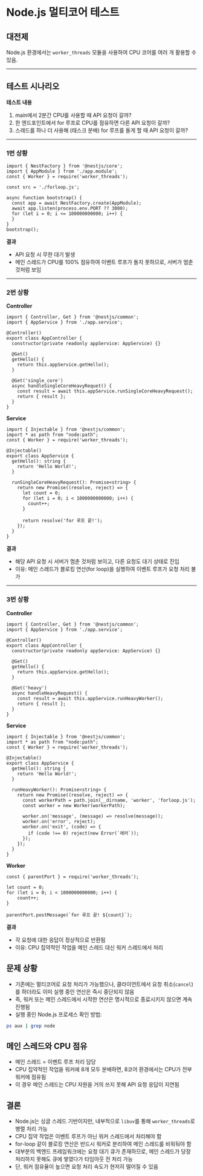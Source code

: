 # Node.js 멀티코어 테스트

## 대전제
Node.js 환경에서는 `worker_threads` 모듈을 사용하여 CPU 코어를 여러 개 활용할 수 있음.

---

## 테스트 시나리오

**테스트 내용**
1. main에서 2분간 CPU를 사용할 때 API 요청이 갈까?
2. 한 엔드포인트에서 for 루프로 CPU를 점유하면 다른 API 요청이 갈까?
3. 스레드를 하나 더 사용해 (태스크 분배) for 루프를 돌게 할 때 API 요청이 갈까?

---

### 1번 상황

```tsx
import { NestFactory } from '@nestjs/core';
import { AppModule } from './app.module';
const { Worker } = require('worker_threads');

const src = './forloop.js';

async function bootstrap() {
  const app = await NestFactory.create(AppModule);
  await app.listen(process.env.PORT ?? 3000);
  for (let i = 0; i <= 100000000000; i++) {
  }
}
bootstrap();
````

**결과**

* API 요청 시
  무한 대기 발생
* 메인 스레드가 CPU를 100% 점유하여 이벤트 루프가 돌지 못하므로, 서버가 멈춘 것처럼 보임

---

### 2번 상황

**Controller**

```tsx
import { Controller, Get } from '@nestjs/common';
import { AppService } from './app.service';

@Controller()
export class AppController {
  constructor(private readonly appService: AppService) {}

  @Get()
  getHello() {
    return this.appService.getHello();
  }

  @Get('single_core')
  async handleSingleCoreHeavyRequet() {
    const result = await this.appService.runSingleCoreHeavyRequest();
    return { result };
  }
}
```

**Service**

```tsx
import { Injectable } from '@nestjs/common';
import * as path from "node:path";
const { Worker } = require('worker_threads');

@Injectable()
export class AppService {
  getHello(): string {
    return 'Hello World!';
  }
  
  runSingleCoreHeavyRequest(): Promise<string> {
    return new Promise((resolve, reject) => {
      let count = 0;
      for (let i = 0; i < 1000000000000; i++) {
        count++;
      }

      return resolve('for 루프 끝!');
    });
  }
}
```

**결과**

* 해당 API 요청 시 서버가 멈춘 것처럼 보이고, 다른 요청도 대기 상태로 진입
* 이유: 메인 스레드가 블로킹 연산(for loop)을 실행하여 이벤트 루프가 요청 처리 불가

---

### 3번 상황

**Controller**

```tsx
import { Controller, Get } from '@nestjs/common';
import { AppService } from './app.service';

@Controller()
export class AppController {
  constructor(private readonly appService: AppService) {}

  @Get()
  getHello() {
    return this.appService.getHello();
  }

  @Get('heavy')
  async handleHeavyRequest() {
    const result = await this.appService.runHeavyWorker();
    return { result };
  }
}
```

**Service**

```tsx
import { Injectable } from '@nestjs/common';
import * as path from "node:path";
const { Worker } = require('worker_threads');

@Injectable()
export class AppService {
  getHello(): string {
    return 'Hello World!';
  }

  runHeavyWorker(): Promise<string> {
    return new Promise((resolve, reject) => {
      const workerPath = path.join(__dirname, 'worker', 'forloop.js');
      const worker = new Worker(workerPath);

      worker.on('message', (message) => resolve(message));
      worker.on('error', reject);
      worker.on('exit', (code) => {
        if (code !== 0) reject(new Error(`에러`));
      });
    });
  }
}
```

**Worker**

```tsx
const { parentPort } = require('worker_threads');

let count = 0;
for (let i = 0; i < 1000000000000; i++) {
    count++;
}

parentPort.postMessage(`for 루프 끝! ${count}`);
```

**결과**

* 각 요청에 대한 응답이 정상적으로 반환됨
* 이유: CPU 집약적인 작업을 메인 스레드 대신 워커 스레드에서 처리


## 문제 상황

* 기존에는 멀티코어로 요청 처리가 가능했으나, 클라이언트에서 요청 취소(`cancel`)를 하더라도 이미 실행 중인 연산은 즉시 중단되지 않음
* 즉, 워커 또는 메인 스레드에서 시작한 연산은 명시적으로 종료시키지 않으면 계속 진행됨
* 실행 중인 Node.js 프로세스 확인 방법:

```bash
ps aux | grep node
```


## 메인 스레드와 CPU 점유

* 메인 스레드 = 이벤트 루프 처리 담당
* CPU 집약적인 작업을 워커에 8개 모두 분배하면, 8코어 환경에서는 CPU가 전부 워커에 점유됨
* 이 경우 메인 스레드는 CPU 자원을 거의 쓰지 못해 API 요청 응답이 지연됨

## 결론

* Node.js는 싱글 스레드 기반이지만, 내부적으로 `libuv`를 통해 `worker_threads`로 병렬 처리 가능
* CPU 집약 작업은 이벤트 루프가 아닌 워커 스레드에서 처리해야 함
* for-loop 같이 블로킹 연산은 반드시 워커로 분리하여 메인 스레드를 비워둬야 함
* 대부분의 백엔드 프레임워크에는 요청 대기 큐가 존재하므로, 메인 스레드가 당장 처리하지 못해도 큐에 쌓였다가 타임아웃 전 처리 가능
* 단, 워커 점유율이 높으면 요청 처리 속도가 현저히 떨어질 수 있음

